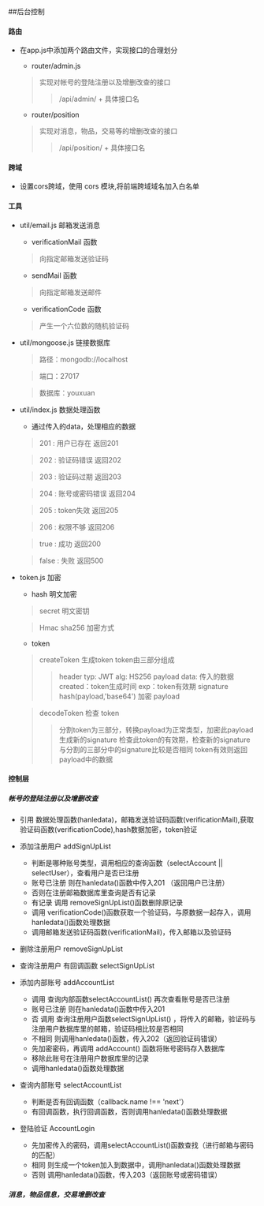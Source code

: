 ##后台控制

#### 路由
* 在app.js中添加两个路由文件，实现接口的合理划分
  * router/admin.js
  > 实现对帐号的登陆注册以及增删改查的接口
  >> /api/admin/ + 具体接口名

  * router/position
  > 实现对消息，物品，交易等的增删改查的接口
  >> /api/position/ + 具体接口名

#### 跨域
* 设置cors跨域，使用 cors 模块,将前端跨域域名加入白名单

#### 工具
* util/email.js  邮箱发送消息
  * verificationMail 函数
  > 向指定邮箱发送验证码

  * sendMail 函数
  > 向指定邮箱发送邮件
  
  * verificationCode 函数
  > 产生一个六位数的随机验证码

* util/mongoose.js 链接数据库
  > 路径：mongodb://localhost
  
  > 端口：27017
  
  > 数据库：youxuan

* util/index.js 数据处理函数
  * 通过传入的data，处理相应的数据
  > 201 : 用户已存在 返回201
  
  > 202 : 验证码错误 返回202
  
  > 203 : 验证码过期 返回203
  
  > 204 : 账号或密码错误 返回204
  
  > 205 : token失效 返回205
  
  > 206 : 权限不够 返回206
  
  > true : 成功 返回200
  
  > false : 失败 返回500

* token.js 加密
  * hash 明文加密
  > secret 明文密钥
  
  > Hmac sha256 加密方式 

  * token
  >  createToken 生成token token由三部分组成
  >> header typ: JWT alg: HS256
  >> payload data: 传入的数据 created：token生成时间 exp：token有效期
  >> signature hash(payload,'base64') 加密 payload
  
  > decodeToken 检查 token
  >> 分割token为三部分，转换payload为正常类型，加密此payload生成新的signature
  >> 检查此token的有效期，检查新的signature与分割的三部分中的signature比较是否相同
  >> token有效则返回payload中的数据

#### 控制层
##### 帐号的登陆注册以及增删改查
* 引用 数据处理函数(hanledata)，邮箱发送验证码函数(verificationMail),获取验证码函数(verificationCode),hash数据加密，token验证

* 添加注册用户 addSignUpList
  * 判断是哪种账号类型，调用相应的查询函数（selectAccount || selectUser），查看用户是否已注册
  * 账号已注册 则在hanledata()函数中传入201 （返回用户已注册）
  * 否则在注册邮箱数据库里查询是否有记录
  * 有记录 调用 removeSignUpList()函数删除原记录
  * 调用 verificationCode()函数获取一个验证码，与原数据一起存入，调用hanledata()函数处理数据
  * 调用邮箱发送验证码函数(verificationMail)，传入邮箱以及验证码

* 删除注册用户 removeSignUpList

* 查询注册用户 有回调函数 selectSignUpList

* 添加内部账号 addAccountList
  * 调用 查询内部函数selectAccountList() 再次查看账号是否已注册
  * 账号已注册 则在hanledata()函数中传入201
  * 否 调用 查询注册用户函数selectSignUpList() ，将传入的邮箱，验证码与注册用户数据库里的邮箱，验证码相比较是否相同
  * 不相同 则调用hanledata()函数，传入202（返回验证码错误）
  * 先加密密码，再调用 addAccount() 函数将账号密码存入数据库
  * 移除此账号在注册用户数据库里的记录
  * 调用hanledata()函数处理数据

* 查询内部账号 selectAccountList
  * 判断是否有回调函数（callback.name !== 'next'）
  * 有回调函数，执行回调函数，否则调用hanledata()函数处理数据

* 登陆验证 AccountLogin
  * 先加密传入的密码，调用selectAccountList()函数查找（进行邮箱与密码的匹配）
  * 相同 则生成一个token加入到数据中，调用hanledata()函数处理数据
  * 否则 调用hanledata()函数，传入203（返回账号或密码错误）

##### 消息，物品信息，交易增删改查


